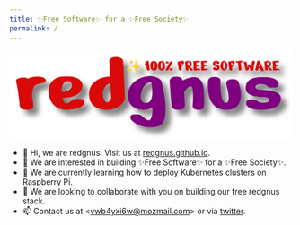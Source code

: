 ```yaml
---
title: ✨Free Software✨ for a ✨Free Society✨
permalink: /
---
```


<!--
  SPDX-FileCopyrightText: 2021 Pablo Hörtner
  SPDX-License-Identifier:  CC-BY-SA-4.0
  https://spdx.org/licenses/CC-BY-SA-4.0
-->

![redgnus logo](https://raw.githubusercontent.com/redgnus/logo/main/logo.svg)

- 👋 Hi, we are redgnus! Visit us at [redgnus.github.io].
- 👀 We are interested in building ✨Free Software✨ for a ✨Free Society✨.
- 🌱 We are currently learning how to deploy Kubernetes clusters on Raspberry Pi.
- 💞️ We are looking to collaborate with you on building our free redgnus stack.
- 📫 Contact us at <<vwb4yxi6w@mozmail.com>> or via [twitter].

<!-- Resources -->
[redgnus.github.io]: https://redgnus.github.io/ "redgnus on github"
[twitter]: https://twitter.com/redgnus "redgnus on twitter"
